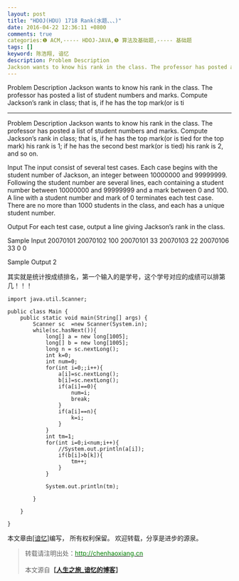 ```yaml
---
layout: post
title: "HDOJ(HDU) 1718 Rank(水题、、、)"
date: 2016-04-22 12:36:11 +0800
comments: true
categories:❶ ACM,----- HDOJ-JAVA,❺ 算法及基础题,----- 基础题
tags: []
keyword: 陈浩翔, 谙忆
description: Problem Description 
Jackson wants to know his rank in the class. The professor has posted a list of student numbers and marks. Compute Jackson’s rank in class; that is, if he has the top mark(or is ti 
---
```



Problem Description 
Jackson wants to know his rank in the class. The professor has posted a list of student numbers and marks. Compute Jackson’s rank in class; that is, if he has the top mark(or is ti
<!-- more -->
----------

Problem Description
Jackson wants to know his rank in the class. The professor has posted a list of student numbers and marks. Compute Jackson’s rank in class; that is, if he has the top mark(or is tied for the top mark) his rank is 1; if he has the second best mark(or is tied) his rank is 2, and so on.

 

Input
The input consist of several test cases. Each case begins with the student number of Jackson, an integer between 10000000 and 99999999. Following the student number are several lines, each containing a student number between 10000000 and 99999999 and a mark between 0 and 100. A line with a student number and mark of 0 terminates each test case. There are no more than 1000 students in the class, and each has a unique student number.

 

Output
For each test case, output a line giving Jackson’s rank in the class.
 

Sample Input
20070101
20070102 100
20070101 33
20070103 22
20070106 33
0 0
 

Sample Output
2


其实就是统计按成绩排名，第一个输入的是学号，这个学号对应的成绩可以排第几！！！


```
import java.util.Scanner;

public class Main {
	public static void main(String[] args) {
		Scanner sc  =new Scanner(System.in);
		while(sc.hasNext()){
			long[] a = new long[1005];
			long[] b = new long[1005];
			long n = sc.nextLong();
			int k=0;
			int num=0;
			for(int i=0;;i++){
				a[i]=sc.nextLong();
				b[i]=sc.nextLong();
				if(a[i]==0){
					num=i;
					break;
				}
				if(a[i]==n){
					k=i;
				}
			}
			int tm=1;
			for(int i=0;i<num;i++){
				//System.out.println(a[i]);
				if(b[i]>b[k]){
					tm++;
				}
			}
			
			System.out.println(tm);
			
		}
		
	}

}

```

本文章由<a href="http://chenhaoxiang.cn/">[谙忆]</a>编写， 所有权利保留。 
欢迎转载，分享是进步的源泉。
<blockquote cite='陈浩翔'>
<p background-color='#D3D3D3'>转载请注明出处：<a href='http://chenhaoxiang.cn'><font color="green">http://chenhaoxiang.cn</font></a><br><br>
本文源自<strong>【<a href='http://chenhaoxiang.cn' target='_blank'>人生之旅_谙忆的博客</a>】</strong></p>
</blockquote>

